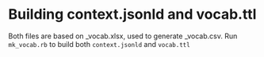 # Building context.jsonld and vocab.ttl

Both files are based on \_vocab.xlsx, used to generate \_vocab.csv. Run `mk_vocab.rb` to build both `context.jsonld` and `vocab.ttl`
